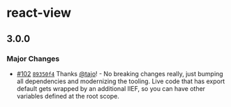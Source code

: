 # react-view

## 3.0.0

### Major Changes

- [#102](https://github.com/uber/react-view/pull/102) [`89350f4`](https://github.com/uber/react-view/commit/89350f40c745aca38ef78e58efd8c4b6191b7788) Thanks [@tajo](https://github.com/tajo)! - No breaking changes really, just bumping all dependencies and modernizing the tooling. Live code that has export default gets wrapped by an additional IIEF, so you can have other variables defined at the root scope.
